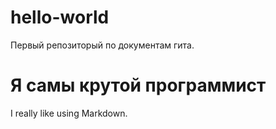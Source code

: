 # hello-world
Первый репозиторый по документам гита.
  <h1>Я самы крутой программист</h1>
    <body>
      <p>I really like using Markdown.</p>
    </body>
